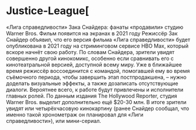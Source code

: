 # Justice-League[
«Лига справедливости» Зака Снайдера: фанаты «продавили» студию Warner Bros.
Фильм появится на экранах в 2021 году
Режиссёр Зак Снайдер объявил, что его версия фильма «Лига справедливости» будет опубликована в 2021 году на стриминговом сервисе HBO Max, который вскоре начнёт свою работу. По словам Снайдера, зрители увидят совершенно другой кинокомикс, особенно если сравнивать его с кинотеатральной версией, доступной всему миру. Уже в ближайшее время режиссёр воссоединится с командой, помогавшей ему во время съёмочного периода, чтобы завершить этап постпродакшена, – нужно доделать визуальные эффекты, а также дозаписать отсутствующие диалоги. Вероятнее всего, к работе будут привлечены и исполнители главных ролей. По данным издания The Hollywood Reporter, студия Warner Bros. выделит дополнительно ещё $20-30 млн. В итоге зрители увидят или четырёхчасовую кинокартину (ранее Снайдер сообщал, что именно такой хронометраж он планировал для «Лиги справедливости»), или мини-сериал.
